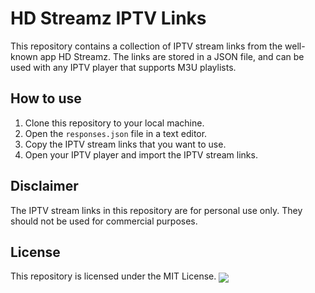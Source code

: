 # HD Streamz IPTV Links

This repository contains a collection of IPTV stream links from the well-known app HD Streamz. The links are stored in a JSON file, and can be used with any IPTV player that supports M3U playlists.

## How to use

1. Clone this repository to your local machine.
2. Open the `responses.json` file in a text editor.
3. Copy the IPTV stream links that you want to use.
4. Open your IPTV player and import the IPTV stream links.

## Disclaimer

The IPTV stream links in this repository are for personal use only. They should not be used for commercial purposes.

## License

This repository is licensed under the MIT License.
<a href="https://github.com/sadman-11">  <img align="center" src="https://visitor-badge.laobi.icu/badge?style=flat-square&page_id=sadman-11.firebase-hdstream"></a>
